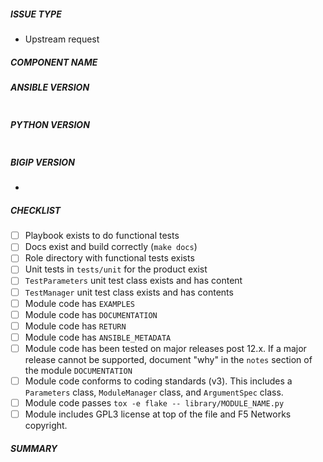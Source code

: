 <!--- Verify first that your issue/request is not already reported in GitHub -->

##### ISSUE TYPE
<!--- Pick one below and delete the rest: -->
 - Upstream request

##### COMPONENT NAME
<!--- Name of the module/role/task -->

##### ANSIBLE VERSION
<!--- Paste verbatim output from “ansible --version” between quotes below -->
```

```

##### PYTHON VERSION
<!--- Paste verbatim output from “python -V” between quotes below -->
```

```

##### BIGIP VERSION
<!---
Paste a list of BIG-IP versions this was tested on.
This is usually reflected in the playbook that runs the functional test.
-->
*

##### CHECKLIST
<!---
Ensure all the following are complete
-->
- [ ] Playbook exists to do functional tests
- [ ] Docs exist and build correctly (`make docs`)
- [ ] Role directory with functional tests exists
- [ ] Unit tests in `tests/unit` for the product exist
- [ ] `TestParameters` unit test class exists and has content
- [ ] `TestManager` unit test class exists and has contents
- [ ] Module code has `EXAMPLES`
- [ ] Module code has `DOCUMENTATION`
- [ ] Module code has `RETURN`
- [ ] Module code has `ANSIBLE_METADATA`
- [ ] Module code has been tested on major releases post 12.x. If a major release cannot be supported, document "why" in the `notes` section of the module 
`DOCUMENTATION`
- [ ] Module code conforms to coding standards (v3). This includes a `Parameters` class, `ModuleManager` class, and `ArgumentSpec` class.
- [ ] Module code passes `tox -e flake -- library/MODULE_NAME.py`
- [ ] Module includes GPL3 license at top of the file and F5 Networks copyright.

##### SUMMARY
<!--- Explain the problem briefly -->
